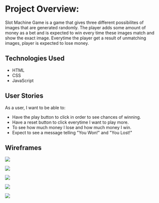 # Project Overview:

Slot Machine Game is a game that gives three different possibilites of images that 
are generated randomly. The player adds some amount of money as a bet and is expected to win every time these images match and show the exact image. Everytime the player get a result of unmatching images, player is expected to lose money.

## Technologies Used

- HTML
- CSS
- JavaScript


## User Stories

As a user, I want to be able to:
* Have the play button to click in order to see chances of winning.
* Have a reset button to click everytime I want to play more.
* To see how much money I lose and how much money I win.
* Expect to see a message telling "You Won!" and "You Lost!"


## Wireframes

![](pictures/Screenshot-1.png)

![](pictures/Screenshot-2.png)

![](pictures/Screenshot-3.png)

![](pictures/Screenshot-4.png)

![](pictures/Screenshot-5.png)